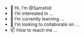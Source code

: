 - 👋 Hi, I’m @Samshld
- 👀 I’m interested in ...
- 🌱 I’m currently learning ...
- 💞️ I’m looking to collaborate on ...
- 📫 How to reach me ...

<!---
Samshld/Samshld is a ✨ special ✨ repository because its `README.md` (this file) appears on your GitHub profile.
You can click the Preview link to take a look at your changes.
--->
